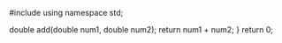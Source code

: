 #include <iostream>
  using namespace std;

double add(double num1, double num2);
  return num1 + num2;
}
  return 0;
  
